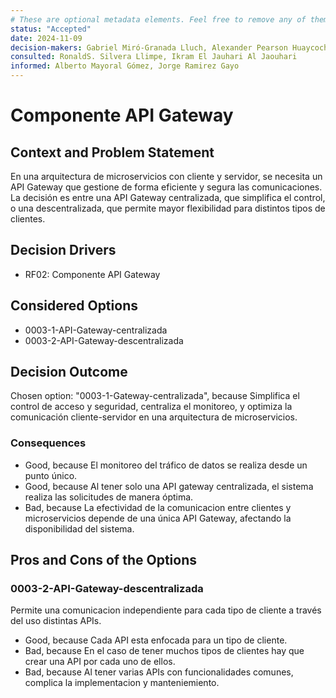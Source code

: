 ```yaml
---
# These are optional metadata elements. Feel free to remove any of them.
status: "Accepted"
date: 2024-11-09
decision-makers: Gabriel Miró-Granada Lluch, Alexander Pearson Huaycochea
consulted: RonaldS. Silvera Llimpe, Ikram El Jauhari Al Jaouhari
informed: Alberto Mayoral Gómez, Jorge Ramirez Gayo
---
```


# Componente API Gateway

## Context and Problem Statement

En una arquitectura de microservicios con cliente y servidor, se necesita un API Gateway que gestione de forma eficiente y segura las comunicaciones. La decisión es entre una API Gateway centralizada, que simplifica el control, o una descentralizada, que permite mayor flexibilidad para distintos tipos de clientes.
<!-- This is an optional element. Feel free to remove. -->
## Decision Drivers

* RF02: Componente API Gateway

## Considered Options

* 0003-1-API-Gateway-centralizada
* 0003-2-API-Gateway-descentralizada

## Decision Outcome

Chosen option: "0003-1-Gateway-centralizada", because Simplifica el control de acceso y seguridad, centraliza el monitoreo, y optimiza la comunicación cliente-servidor en una arquitectura de microservicios.

<!-- This is an optional element. Feel free to remove. -->
### Consequences

* Good, because El monitoreo del tráfico de datos se realiza desde un punto único.
* Good, because Al tener solo una API gateway centralizada, el sistema realiza las solicitudes de manera óptima.
* Bad, because La efectividad de la comunicacion entre clientes y microservicios depende de una única API Gateway, afectando la disponibilidad del sistema.

<!-- This is an optional element. Feel free to remove. -->

<!-- This is an optional element. Feel free to remove. -->
## Pros and Cons of the Options

### 0003-2-API-Gateway-descentralizada

<!-- This is an optional element. Feel free to remove. -->
Permite una comunicacion independiente para cada tipo de cliente a través del uso distintas APIs.

* Good, because Cada API esta enfocada para un tipo de cliente.
* Bad, because En el caso de tener muchos tipos de clientes hay que crear una API por cada uno de ellos.
* Bad, because Al tener varias APIs con funcionalidades comunes, complica la implementacion y manteniemiento.

<!-- This is an optional element. Feel free to remove. -->
